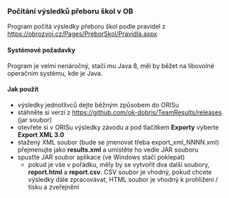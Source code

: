 ### Počítání výsledků přeboru škol v OB

Program počítá výsledky přeboru škol podle pravidel z https://obrozvoj.cz/Pages/PreborSkol/Pravidla.aspx

#### Systémové požadavky

Program je velmi nenáročný, stačí mu Java 8, měl by běžet na libovolné operačním systému, kde je Java.

#### Jak použít

- výsledky jednotlivců dejte běžným způsobem do ORISu
- stáhněte si verzi z https://github.com/ok-dobris/TeamResults/releases (jar soubor)
- otevřete si v ORISu výsledky závodu a pod tlačítkem **Exporty** vyberte **Export XML 3.0**  
- stažený XML soubor (bude se jmenovat třeba export_xml_NNNN.xml) přejmenujte jako **results.xml** a umístěte ho vedle JAR souboru
- spusťte JAR soubor aplikace (ve Windows stačí poklepat)
  - pokud je vše v pořádku, měly by se vytvořit dva další soubory, **report.html** a **report.csv**. CSV soubor je vhodný,
    pokud chcete výsledky dále zpracovávat, HTML soubor je vhodný k prohlížení / tisku a zveřejnění
